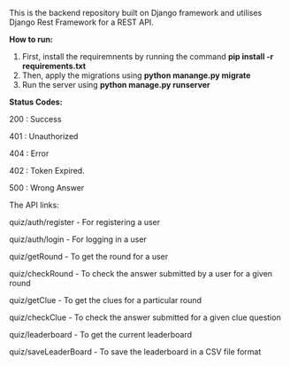 This is the backend repository built on Django framework and utilises Django Rest Framework for a REST API.

**How to run:**

1. First, install the requiremnents by running the command **pip install -r requirements.txt**
2. Then, apply the migrations using **python manange.py migrate**
3. Run the server using **python manage.py runserver**

**Status Codes:**

200 : Success

401 : Unauthorized

404 : Error

402 : Token Expired.

500 : Wrong Answer

The API links:

quiz/auth/register - For registering a user

quiz/auth/login - For logging in a user

quiz/getRound - To get the round for a user

quiz/checkRound - To check the answer submitted by a user for a given round

quiz/getClue - To get the clues for a particular round

quiz/checkClue - To check the answer submitted for a given clue question

quiz/leaderboard - To get the current leaderboard

quiz/saveLeaderBoard - To save the leaderboard in a CSV file format

